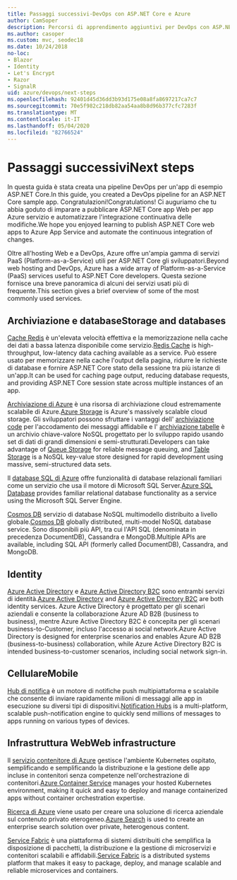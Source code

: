```yaml
---
title: Passaggi successivi-DevOps con ASP.NET Core e Azure
author: CamSoper
description: Percorsi di apprendimento aggiuntivi per DevOps con ASP.NET Core e Azure.
ms.author: casoper
ms.custom: mvc, seodec18
ms.date: 10/24/2018
no-loc:
- Blazor
- Identity
- Let's Encrypt
- Razor
- SignalR
uid: azure/devops/next-steps
ms.openlocfilehash: 92401d45d36dd3b93d175e08a8fa8697217ca7c7
ms.sourcegitcommit: 70e5f982c218db82aa54aa8b8d96b377cfc7283f
ms.translationtype: MT
ms.contentlocale: it-IT
ms.lasthandoff: 05/04/2020
ms.locfileid: "82766524"
---
```

# <a name="next-steps"></a><span data-ttu-id="5d73e-103">Passaggi successivi</span><span class="sxs-lookup"><span data-stu-id="5d73e-103">Next steps</span></span>

<span data-ttu-id="5d73e-104">In questa guida è stata creata una pipeline DevOps per un'app di esempio ASP.NET Core.</span><span class="sxs-lookup"><span data-stu-id="5d73e-104">In this guide, you created a DevOps pipeline for an ASP.NET Core sample app.</span></span> <span data-ttu-id="5d73e-105">Congratulazioni!</span><span class="sxs-lookup"><span data-stu-id="5d73e-105">Congratulations!</span></span> <span data-ttu-id="5d73e-106">Ci auguriamo che tu abbia goduto di imparare a pubblicare ASP.NET Core app Web per app Azure servizio e automatizzare l'integrazione continuativa delle modifiche.</span><span class="sxs-lookup"><span data-stu-id="5d73e-106">We hope you enjoyed learning to publish ASP.NET Core web apps to Azure App Service and automate the continuous integration of changes.</span></span>

<span data-ttu-id="5d73e-107">Oltre all'hosting Web e a DevOps, Azure offre un'ampia gamma di servizi PaaS (Platform-as-a-Service) utili per ASP.NET Core gli sviluppatori.</span><span class="sxs-lookup"><span data-stu-id="5d73e-107">Beyond web hosting and DevOps, Azure has a wide array of Platform-as-a-Service (PaaS) services useful to ASP.NET Core developers.</span></span> <span data-ttu-id="5d73e-108">Questa sezione fornisce una breve panoramica di alcuni dei servizi usati più di frequente.</span><span class="sxs-lookup"><span data-stu-id="5d73e-108">This section gives a brief overview of some of the most commonly used services.</span></span>

## <a name="storage-and-databases"></a><span data-ttu-id="5d73e-109">Archiviazione e database</span><span class="sxs-lookup"><span data-stu-id="5d73e-109">Storage and databases</span></span>

<span data-ttu-id="5d73e-110">[Cache Redis](/azure/redis-cache/) è un'elevata velocità effettiva e la memorizzazione nella cache dei dati a bassa latenza disponibile come servizio.</span><span class="sxs-lookup"><span data-stu-id="5d73e-110">[Redis Cache](/azure/redis-cache/) is high-throughput, low-latency data caching available as a service.</span></span> <span data-ttu-id="5d73e-111">Può essere usato per memorizzare nella cache l'output della pagina, ridurre le richieste di database e fornire ASP.NET Core stato della sessione tra più istanze di un'app.</span><span class="sxs-lookup"><span data-stu-id="5d73e-111">It can be used for caching page output, reducing database requests, and providing ASP.NET Core session state across multiple instances of an app.</span></span>

<span data-ttu-id="5d73e-112">[Archiviazione di Azure](/azure/storage/) è una risorsa di archiviazione cloud estremamente scalabile di Azure.</span><span class="sxs-lookup"><span data-stu-id="5d73e-112">[Azure Storage](/azure/storage/) is Azure's massively scalable cloud storage.</span></span> <span data-ttu-id="5d73e-113">Gli sviluppatori possono sfruttare i vantaggi dell' [archiviazione code](/azure/storage/queues/storage-queues-introduction) per l'accodamento dei messaggi affidabile e l' [archiviazione tabelle](/azure/storage/tables/table-storage-overview) è un archivio chiave-valore NoSQL progettato per lo sviluppo rapido usando set di dati di grandi dimensioni e semi-strutturati.</span><span class="sxs-lookup"><span data-stu-id="5d73e-113">Developers can take advantage of [Queue Storage](/azure/storage/queues/storage-queues-introduction) for reliable message queuing, and [Table Storage](/azure/storage/tables/table-storage-overview) is a NoSQL key-value store designed for rapid development using massive, semi-structured data sets.</span></span>

<span data-ttu-id="5d73e-114">Il [database SQL di Azure](/azure/sql-database/) offre funzionalità di database relazionali familiari come un servizio che usa il motore di Microsoft SQL Server.</span><span class="sxs-lookup"><span data-stu-id="5d73e-114">[Azure SQL Database](/azure/sql-database/) provides familiar relational database functionality as a service using the Microsoft SQL Server Engine.</span></span>

<span data-ttu-id="5d73e-115">[Cosmos DB](/azure/cosmos-db/) servizio di database NoSQL multimodello distribuito a livello globale.</span><span class="sxs-lookup"><span data-stu-id="5d73e-115">[Cosmos DB](/azure/cosmos-db/) globally distributed, multi-model NoSQL database service.</span></span> <span data-ttu-id="5d73e-116">Sono disponibili più API, tra cui l'API SQL (denominata in precedenza DocumentDB), Cassandra e MongoDB.</span><span class="sxs-lookup"><span data-stu-id="5d73e-116">Multiple APIs are available, including SQL API (formerly called DocumentDB), Cassandra, and MongoDB.</span></span>

## Identity

<span data-ttu-id="5d73e-117">[Azure Active Directory](/azure/active-directory/) e [Azure Active Directory B2C](/azure/active-directory-b2c/) sono entrambi servizi di identità.</span><span class="sxs-lookup"><span data-stu-id="5d73e-117">[Azure Active Directory](/azure/active-directory/) and [Azure Active Directory B2C](/azure/active-directory-b2c/) are both identity services.</span></span> <span data-ttu-id="5d73e-118">Azure Active Directory è progettato per gli scenari aziendali e consente la collaborazione Azure AD B2B (business to business), mentre Azure Active Directory B2C è concepita per gli scenari business-to-Customer, incluso l'accesso ai social network.</span><span class="sxs-lookup"><span data-stu-id="5d73e-118">Azure Active Directory is designed for enterprise scenarios and enables Azure AD B2B (business-to-business) collaboration, while Azure Active Directory B2C is intended business-to-customer scenarios, including social network sign-in.</span></span>

## <a name="mobile"></a><span data-ttu-id="5d73e-119">Cellulare</span><span class="sxs-lookup"><span data-stu-id="5d73e-119">Mobile</span></span>

<span data-ttu-id="5d73e-120">[Hub di notifica](/azure/notification-hubs/) è un motore di notifiche push multipiattaforma e scalabile che consente di inviare rapidamente milioni di messaggi alle app in esecuzione su diversi tipi di dispositivi.</span><span class="sxs-lookup"><span data-stu-id="5d73e-120">[Notification Hubs](/azure/notification-hubs/) is a multi-platform, scalable push-notification engine to quickly send millions of messages to apps running on various types of devices.</span></span>

## <a name="web-infrastructure"></a><span data-ttu-id="5d73e-121">Infrastruttura Web</span><span class="sxs-lookup"><span data-stu-id="5d73e-121">Web infrastructure</span></span>

<span data-ttu-id="5d73e-122">Il [servizio contenitore di Azure](/azure/aks/) gestisce l'ambiente Kubernetes ospitato, semplificando e semplificando la distribuzione e la gestione delle app incluse in contenitori senza competenze nell'orchestrazione di contenitori.</span><span class="sxs-lookup"><span data-stu-id="5d73e-122">[Azure Container Service](/azure/aks/) manages your hosted Kubernetes environment, making it quick and easy to deploy and manage containerized apps without container orchestration expertise.</span></span>

<span data-ttu-id="5d73e-123">[Ricerca di Azure](/azure/search/) viene usato per creare una soluzione di ricerca aziendale sul contenuto privato eterogeneo.</span><span class="sxs-lookup"><span data-stu-id="5d73e-123">[Azure Search](/azure/search/) is used to create an enterprise search solution over private, heterogenous content.</span></span>

<span data-ttu-id="5d73e-124">[Service Fabric](/azure/service-fabric/) è una piattaforma di sistemi distribuiti che semplifica la disposizione di pacchetti, la distribuzione e la gestione di microservizi e contenitori scalabili e affidabili.</span><span class="sxs-lookup"><span data-stu-id="5d73e-124">[Service Fabric](/azure/service-fabric/) is a distributed systems platform that makes it easy to package, deploy, and manage scalable and reliable microservices and containers.</span></span>
